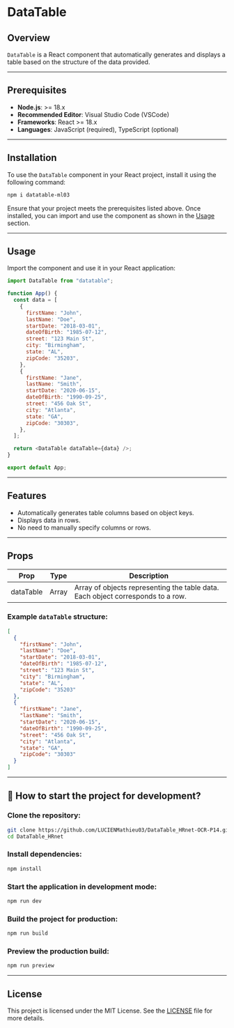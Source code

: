 # DataTable

## Overview

`DataTable` is a React component that automatically generates and displays a table based on the structure of the data provided.

---

## Prerequisites

- **Node.js**: >= 18.x
- **Recommended Editor**: Visual Studio Code (VSCode)
- **Frameworks**: React >= 18.x
- **Languages**: JavaScript (required), TypeScript (optional)

---

## Installation

To use the `DataTable` component in your React project, install it using the following command:

```bash
npm i datatable-ml03
```

Ensure that your project meets the prerequisites listed above. Once installed, you can import and use the component as shown in the [Usage](#usage) section.

---

## Usage

Import the component and use it in your React application:

```javascript
import DataTable from "datatable";

function App() {
  const data = [
    {
      firstName: "John",
      lastName: "Doe",
      startDate: "2018-03-01",
      dateOfBirth: "1985-07-12",
      street: "123 Main St",
      city: "Birmingham",
      state: "AL",
      zipCode: "35203",
    },
    {
      firstName: "Jane",
      lastName: "Smith",
      startDate: "2020-06-15",
      dateOfBirth: "1990-09-25",
      street: "456 Oak St",
      city: "Atlanta",
      state: "GA",
      zipCode: "30303",
    },
  ];

  return <DataTable dataTable={data} />;
}

export default App;
```

---

## **Features**

- Automatically generates table columns based on object keys.
- Displays data in rows.
- No need to manually specify columns or rows.

---

## **Props**

| Prop      | Type  | Description                                                                     |
| --------- | ----- | ------------------------------------------------------------------------------- |
| dataTable | Array | Array of objects representing the table data. Each object corresponds to a row. |

### Example `dataTable` structure:

```json
[
  {
    "firstName": "John",
    "lastName": "Doe",
    "startDate": "2018-03-01",
    "dateOfBirth": "1985-07-12",
    "street": "123 Main St",
    "city": "Birmingham",
    "state": "AL",
    "zipCode": "35203"
  },
  {
    "firstName": "Jane",
    "lastName": "Smith",
    "startDate": "2020-06-15",
    "dateOfBirth": "1990-09-25",
    "street": "456 Oak St",
    "city": "Atlanta",
    "state": "GA",
    "zipCode": "30303"
  }
]
```

---

## 📖 How to start the project for development?

### Clone the repository:

```bash
git clone https://github.com/LUCIENMathieu03/DataTable_HRnet-OCR-P14.git
cd DataTable_HRnet
```

### Install dependencies:

```bash
npm install
```

### Start the application in development mode:

```bash
npm run dev
```

### Build the project for production:

```bash
npm run build
```

### Preview the production build:

```bash
npm run preview
```

---

## **License**

This project is licensed under the MIT License. See the [LICENSE](./LICENSE) file for more details.
